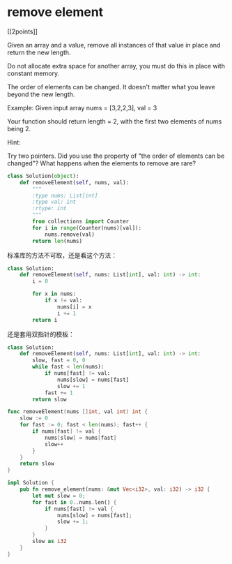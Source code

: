 # remove element

[[2points]]

Given an array and a value, remove all instances of that value in place and return the new length.

Do not allocate extra space for another array, you must do this in place with constant memory.

The order of elements can be changed. It doesn't matter what you leave beyond the new length.

Example:
Given input array nums = [3,2,2,3], val = 3

Your function should return length = 2, with the first two elements of nums being 2.

Hint:

Try two pointers.
Did you use the property of "the order of elements can be changed"?
What happens when the elements to remove are rare?

```python
class Solution(object):
    def removeElement(self, nums, val):
        """
        :type nums: List[int]
        :type val: int
        :rtype: int
        """
        from collections import Counter
        for i in range(Counter(nums)[val]):
            nums.remove(val)
        return len(nums)
```

标准库的方法不可取，还是看这个方法：

```Python
class Solution:
    def removeElement(self, nums: List[int], val: int) -> int:
        i = 0

        for x in nums:
            if x != val:
                nums[i] = x
                i += 1
        return i
```

还是套用双指针的模板：

```python
class Solution:
    def removeElement(self, nums: List[int], val: int) -> int:
        slow, fast = 0, 0
        while fast < len(nums):
            if nums[fast] != val:
                nums[slow] = nums[fast]
                slow += 1
            fast += 1
        return slow
```

```go
func removeElement(nums []int, val int) int {
    slow := 0
    for fast := 0; fast < len(nums); fast++ {
        if nums[fast] != val {
            nums[slow] = nums[fast]
            slow++
        }
    }
    return slow
}

```

```rust
impl Solution {
    pub fn remove_element(nums: &mut Vec<i32>, val: i32) -> i32 {
        let mut slow = 0;
        for fast in 0..nums.len() {
            if nums[fast] != val {
                nums[slow] = nums[fast];
                slow += 1;
            }
        }
        slow as i32
    }
}
```
